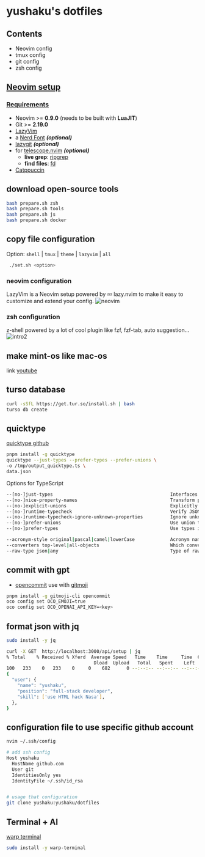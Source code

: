 # yushaku's dotfiles

## Contents

- Neovim config
- tmux config
- git config
- zsh config

## [Neovim setup](https://github.com/craftzdog/dotfiles-public/blob/master/README.md#neovim-setup)

### [Requirements](https://github.com/craftzdog/dotfiles-public/blob/master/README.md#requirements)

- Neovim >= **0.9.0** (needs to be built with **LuaJIT**)
- Git >= **2.19.0**
- [LazyVim](https://www.lazyvim.org/)
- a [Nerd Font](https://www.nerdfonts.com/) **_(optional)_**
- [lazygit](https://github.com/jesseduffield/lazygit) **_(optional)_**
- for [telescope.nvim](https://github.com/nvim-telescope/telescope.nvim) **_(optional)_**
  - **live grep**: [ripgrep](https://github.com/BurntSushi/ripgrep)
  - **find files**: [fd](https://github.com/sharkdp/fd)
- [Catppuccin](https://github.com/catppuccin/nvim)

## download open-source tools

```bash
bash prepare.sh zsh
bash prepare.sh tools
bash prepare.sh js
bash prepare.sh docker
```

## copy file configuration

Option: `shell` | `tmux` | `theme` | `lazyvim` | `all`

```bash
 ./set.sh <option>
```

### neovim configuration

LazyVim is a Neovim setup powered by 💤 lazy.nvim to make it easy to customize and extend your config.
![neovim](https://user-images.githubusercontent.com/292349/213447056-92290767-ea16-430c-8727-ce994c93e9cc.png)

### zsh configuration

z-shell powered by a lot of cool plugin like fzf, fzf-tab, auto suggestion...
![intro2](https://github.com/yushaku/dotFile/assets/72312124/310a876b-7500-4f86-af82-2d2a73b7b80f)

## make mint-os like mac-os

link [youtube](https://www.youtube.com/watch?v=AnNx-Se9wkc&t=710s)

## turso database

```bash
curl -sSfL https://get.tur.so/install.sh | bash
turso db create
```

## quicktype

[quicktype github](https://github.com/glideapps/quicktype)

```bash
pnpm install -g quicktype
quicktype --just-types --prefer-types --prefer-unions \
-o /tmp/output_quicktype.ts \
data.json
```

Options for TypeScript

```bash
--[no-]just-types                                           Interfaces only (off by default)
--[no-]nice-property-names                                  Transform property names to be JavaScripty (off by default)
--[no-]explicit-unions                                      Explicitly name unions (off by default)
--[no-]runtime-typecheck                                    Verify JSON.parse results at runtime (on by default)
--[no-]runtime-typecheck-ignore-unknown-properties          Ignore unknown properties when verifying at runtime (off by default)
--[no-]prefer-unions                                        Use union type instead of enum (off by default)
--[no-]prefer-types                                         Use types instead of interfaces (off by default)

--acronym-style original|pascal|camel|lowerCase             Acronym naming style
--converters top-level|all-objects                          Which converters to generate (top-level by default)
--raw-type json|any                                         Type of raw input (json by default)
```

## commit with gpt

- [opencommit](https://github.com/di-sukharev/opencommit#setup) use with [gitmoji](https://github.com/carloscuesta/gitmoji)

```bash
pnpm install -g gitmoji-cli opencommit
oco config set OCO_EMOJI=true
oco config set OCO_OPENAI_API_KEY=<key>
```

## format json with jq

```bash
sudo install -y jq

curl -X GET  http://localhost:3000/api/setup | jq
% Total    % Received % Xferd  Average Speed   Time    Time     Time  Current
                                Dload  Upload   Total   Spent    Left  Speed
100   233    0   233    0     0    682      0 --:--:-- --:--:-- --:--:--   683
{
  "user": {
    "name": "yushaku",
    "position": "full-stack developer",
    "skill": ['use HTML hack Nasa'],
  },
}
```

## configuration file to use specific github account

```bash
nvim ~/.ssh/config

# add ssh config
Host yushaku
  HostName github.com
  User git
  IdentitiesOnly yes
  IdentityFile ~/.ssh/id_rsa


# usage that configuration
git clone yushaku:yushaku/dotfiles
```

## Terminal + AI

[warp terminal](https://docs.warp.dev/getting-started/readme)

```bash
sudo install -y warp-terminal
```

